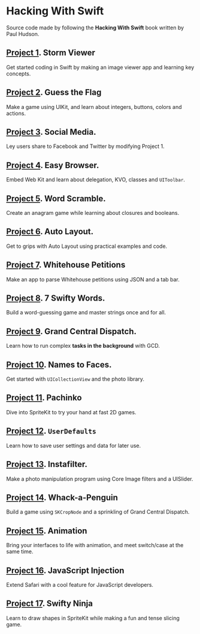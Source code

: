 
# Hacking With Swift

Source code made by following the **Hacking With Swift** book written by Paul Hudson.


## [Project 1](Project01). Storm Viewer

Get started coding in Swift by making an image viewer app and learning key concepts.

## [Project 2](Project02). Guess the Flag

Make a game using UIKit, and learn about integers, buttons, colors and actions.

## [Project 3](Project03). Social Media.

Ley users share to Facebook and Twitter by modifying Project 1.

## [Project 4](Project04). Easy Browser.

Embed Web Kit and learn about delegation, KVO, classes and `UIToolbar`.

## [Project 5](Project05). Word Scramble.

Create an anagram game while learning about closures and booleans.

## [Project 6](Project06). Auto Layout.

Get to grips with Auto Layout using practical examples and code.

## [Project 7](Project07). Whitehouse Petitions

Make an app to parse Whitehouse petitions using JSON and a tab bar.

## [Project 8](Project08). 7 Swifty Words.

Build a word-guessing game and master strings once and for all.

## [Project 9](Project09). Grand Central Dispatch.

Learn how to run complex **tasks in the background** with GCD.

## [Project 10](Project10). Names to Faces.

Get started with `UICollectionView` and the photo library.

## [Project 11](Project11). Pachinko

Dive into SpriteKit to try your hand at fast 2D games.

## [Project 12](Project12). `UserDefaults`

Learn how to save user settings and data for later use.

## [Project 13](Project13). Instafilter.

Make a photo manipulation program using Core Image filters and a UISlider.

## [Project 14](Project14). Whack-a-Penguin

Build a game using `SKCropNode` and a sprinkling of Grand Central Dispatch.

## [Project 15](Project15). Animation

Bring your interfaces to life with animation, and meet switch/case at the same time.

## [Project 16](Project16). JavaScript Injection

Extend Safari with a cool feature for JavaScript developers.

## [Project 17](Project17). Swifty Ninja

Learn to draw shapes in SpriteKit while making a fun and tense slicing game.